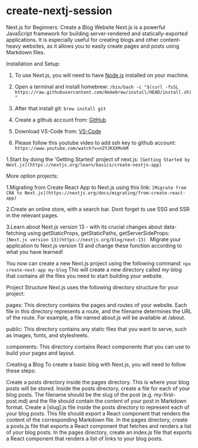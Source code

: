 # create-nextj-session

Next.js for Beginners: Create a Blog Website
Next.js is a powerful JavaScript framework for building server-rendered and statically-exported applications.
It is especially useful for creating blogs and other content-heavy websites, as it allows you to easily create pages and posts using Markdown files.

Installation and Setup:

1. To use Next.js, you will need to have [Node.js](https://nodejs.org/en/) installed on your machine.

2. Open a terminal and install homebrew:
```/bin/bash -c "$(curl -fsSL https://raw.githubusercontent.com/Homebrew/install/HEAD/install.sh)"```

3. After that install git:
```brew install git```

4. Create a github account from:
[GitHub](https://github.com/)

5. Download VS-Code from:
[VS-Code](https://code.visualstudio.com/download)

6. Please follow this youtube video to add ssh key to github account:
```https://www.youtube.com/watch?v=nZYJKXXMvkM```

1.Start by doing the 'Getting Started' project of next.js:
```[Getting Started by Next.js](https://nextjs.org/learn/basics/create-nextjs-app)```

More option projects:

1.Migrating from Create React App to Next.js using this link:
```[Migrate from CRA to Next.js](https://nextjs.org/docs/migrating/from-create-react-app)```

2.Create an online store, with a search bar. Dont forget to use SSG and SSR in the relevant pages.

3.Learn about Next.js version 13 - with its crucial changes about data-fetching using getStaticProps, getStaticPaths, getServerSideProps: ```[Next.js version 13](https://nextjs.org/blog/next-13) ```
  Migrate your application to Next.js version 13 and change these function according to what you have learned!
  
You now can create a new Next.js project using the following command:
```npx create-next-app my-blog```
This will create a new directory called my-blog that contains all the files you need to start building your website.

Project Structure
Next.js uses the following directory structure for your project:

pages: This directory contains the pages and routes of your website.
Each file in this directory represents a route, and the filename determines the URL of the route.
For example, a file named about.js will be available at /about.

public: This directory contains any static files that you want to serve, such as images, fonts, and stylesheets.

components: This directory contains React components that you can use to build your pages and layout.

Creating a Blog
To create a basic blog with Next.js, you will need to follow these steps:

Create a posts directory inside the pages directory. This is where your blog posts will be stored.
Inside the posts directory, create a file for each of your blog posts. The filename should be the slug of the post (e.g. my-first-post.md) and the file should contain the content of your post in Markdown format.
Create a [slug].js file inside the posts directory to represent each of your blog posts. This file should export a React component that renders the content of the corresponding Markdown file.
In the pages directory, create a posts.js file that exports a React component that fetches and renders a list of your blog posts.
In the pages directory, create an index.js file that exports a React component that renders a list of links to your blog posts.
